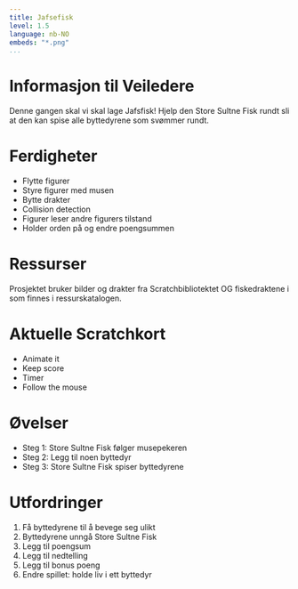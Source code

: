 ```yaml
---
title: Jafsefisk
level: 1.5
language: nb-NO
embeds: "*.png"
...
```


# Informasjon til Veiledere

Denne gangen skal vi skal lage Jafsfisk! Hjelp den Store Sultne Fisk
rundt sli at den kan spise alle byttedyrene som svømmer rundt.

# Ferdigheter
* Flytte figurer
* Styre figurer med musen
* Bytte drakter
* Collision detection
* Figurer leser andre figurers tilstand
* Holder orden på og endre poengsummen

# Ressurser
Prosjektet bruker bilder og drakter fra Scratchbibliotektet OG fiskedraktene i som finnes i ressurskatalogen.

# Aktuelle Scratchkort
* Animate it
* Keep score
* Timer
* Follow the mouse

# Øvelser
* Steg 1: Store Sultne Fisk følger musepekeren
* Steg 2: Legg til noen byttedyr
* Steg 3: Store Sultne Fisk spiser byttedyrene

# Utfordringer
1. Få byttedyrene til å bevege seg ulikt
2. Byttedyrene unngå Store Sultne Fisk
3. Legg til poengsum
4. Legg til nedtelling
5. Legg til bonus poeng
6. Endre spillet: holde liv i ett byttedyr

